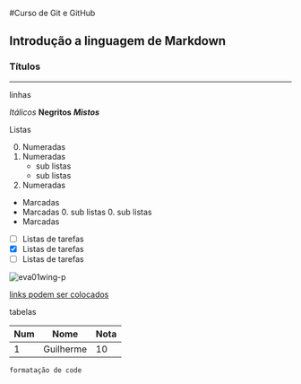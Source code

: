 #Curso de Git e GitHub
## Introdução a linguagem de Markdown
### Títulos 
---
linhas 

*Itálicos* 
**Negritos**
__*Mistos*__

Listas 

0. Numeradas
0. Numeradas 
   * sub listas 
   * sub listas 
0. Numeradas 

* Marcadas 
* Marcadas 
   0. sub listas 
   0. sub listas 
* Marcadas 

- [ ] Listas de tarefas 
- [x] Listas de tarefas
- [ ] Listas de tarefas  

![eva01wing-p](https://github.com/guilhermev95/curso-git-git-hub/assets/133172781/ce4ed8c8-2a68-42fb-8def-6353a70a14fa)

[links podem ser colocados](https://www.youtube.com/watch?v=qo__6MZIg6U)

tabelas 

Num | Nome | Nota
---|---|---
1| Guilherme| 10

`formatação de code`